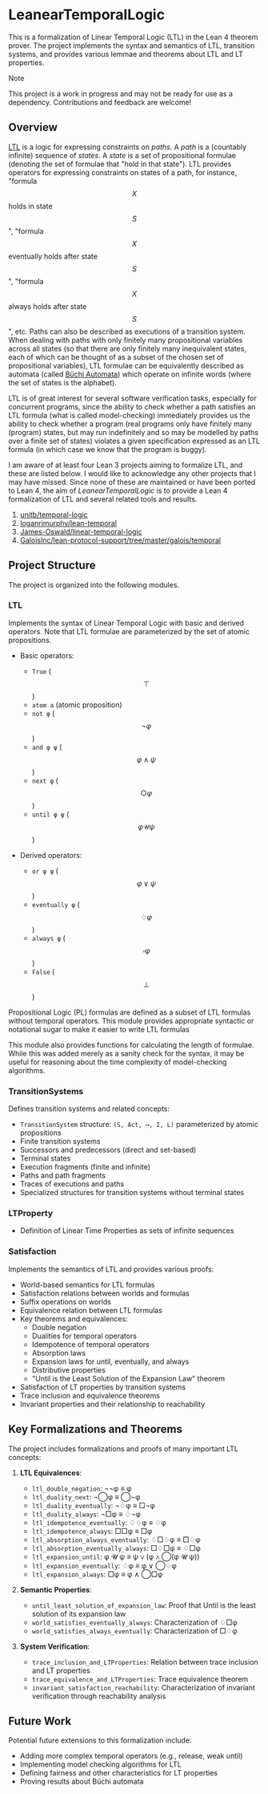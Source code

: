 # LeanearTemporalLogic

This is a formalization of Linear Temporal Logic (LTL) in the Lean 4 theorem prover. The project implements the syntax and semantics of LTL, transition systems, and provides various lemmae and theorems about LTL and LT properties.

> [!NOTE]
> This project is a work in progress and may not be ready for use as a dependency. Contributions and feedback are welcome!

## Overview

[LTL](https://en.wikipedia.org/wiki/Linear_temporal_logic) is a logic for expressing constraints on *paths*. A *path* is a (countably infinite) sequence of *states*. A *state* is a set of propositional formulae (denoting the set of formulae that "hold in that state"). LTL provides operators for expressing constraints on states of a path, for instance, "formula $$X$$ holds in state $$S$$", "formula $$X$$ eventually holds after state $$S$$", "formula $$X$$ always holds after state $$S$$", etc. Paths can also be described as executions of a transition system. When dealing with paths with only finitely many propositional variables across all states (so that there are only finitely many inequivalent states, each of which can be thought of as a subset of the chosen set of propositional variables), LTL formulae can be equivalently described as automata (called [Büchi Automata](https://en.wikipedia.org/wiki/B%C3%BCchi_automaton)) which operate on infinite words (where the set of states is the alphabet).

LTL is of great interest for several software verification tasks, especially for concurrent programs, since the ability to check whether a path satisfies an LTL formula (what is called model-checking) immediately provides us the ability to check whether a program (real programs only have finitely many (program) states, but may run indefinitely and so may be modelled by paths over a finite set of states) violates a given specification expressed as an LTL formula (in which case we know that the program is buggy).

I am aware of at least four Lean 3 projects aiming to formalize LTL, and these are listed below. I would like to acknowledge any other projects that I may have missed. Since none of these are maintained or have been ported to Lean 4, the aim of *LeanearTemporalLogic* is to provide a Lean 4 formalization of LTL and several related tools and results.

1. [unitb/temporal-logic](https://github.com/unitb/temporal-logic)
2. [loganrjmurphy/lean-temporal](https://github.com/loganrjmurphy/lean-temporal)
3. [James-Oswald/linear-temporal-logic](https://github.com/James-Oswald/linear-temporal-logic)
4. [GaloisInc/lean-protocol-support/tree/master/galois/temporal](https://github.com/GaloisInc/lean-protocol-support/tree/master/galois/temporal)

## Project Structure

The project is organized into the following modules.

### LTL

Implements the syntax of Linear Temporal Logic with basic and derived operators. Note that LTL formulae are parameterized by the set of atomic propositions.

- Basic operators:
  - `True` ($$\top$$)
  - `atom a` (atomic proposition)
  - `not φ` ($$\neg\varphi$$)
  - `and φ ψ` ($$\varphi \land \psi$$)
  - `next φ` ($$\bigcirc\varphi$$)
  - `until φ ψ` ($$\varphi \mathcal{U} \psi$$)

- Derived operators:
  - `or φ ψ` ($$\varphi \lor \psi$$)
  - `eventually φ` ($$\diamondsuit\varphi$$)
  - `always φ` ($$\square\varphi$$)
  - `False` ($$\bot$$)

Propositional Logic (PL) formulas are defined as a subset of LTL formulas without temporal operators. This module provides appropriate syntactic or notational sugar to make it easier to write LTL formulas

This module also provides functions for calculating the length of formulae. While this was added merely as a sanity check for the syntax, it may be useful for reasoning about the time complexity of model-checking algorithms.

### TransitionSystems

Defines transition systems and related concepts:

- `TransitionSystem` structure: `(S, Act, ⟶, I, L)` parameterized by atomic propositions
- Finite transition systems
- Successors and predecessors (direct and set-based)
- Terminal states
- Execution fragments (finite and infinite)
- Paths and path fragments
- Traces of executions and paths
- Specialized structures for transition systems without terminal states


### LTProperty

- Definition of Linear Time Properties as sets of infinite sequences

### Satisfaction

Implements the semantics of LTL and provides various proofs:

- World-based semantics for LTL formulas
- Satisfaction relations between worlds and formulas
- Suffix operations on worlds
- Equivalence relation between LTL formulas
- Key theorems and equivalences:
  - Double negation
  - Dualities for temporal operators
  - Idempotence of temporal operators
  - Absorption laws
  - Expansion laws for until, eventually, and always
  - Distributive properties
  - "Until is the Least Solution of the Expansion Law" theorem
- Satisfaction of LT properties by transition systems
- Trace inclusion and equivalence theorems
- Invariant properties and their relationship to reachability

## Key Formalizations and Theorems

The project includes formalizations and proofs of many important LTL concepts:

1. **LTL Equivalences**:
   - `ltl_double_negation`: ¬¬φ ≡ φ
   - `ltl_duality_next`: ¬◯φ ≡ ◯¬φ
   - `ltl_duality_eventually`: ¬♢φ ≡ □¬φ
   - `ltl_duality_always`: ¬□φ ≡ ♢¬φ
   - `ltl_idempotence_eventually`: ♢♢φ ≡ ♢φ
   - `ltl_idempotence_always`: □□φ ≡ □φ
   - `ltl_absorption_always_eventually`: ♢□♢φ ≡ □♢φ
   - `ltl_absorption_eventually_always`: □♢□φ ≡ ♢□φ
   - `ltl_expansion_until`: φ 𝓤 ψ ≡ ψ ∨ (φ ∧ ◯(φ 𝓤 ψ))
   - `ltl_expansion_eventually`: ♢φ ≡ φ ∨ ◯♢φ
   - `ltl_expansion_always`: □φ ≡ φ ∧ ◯□φ

2. **Semantic Properties**:
   - `until_least_solution_of_expansion_law`: Proof that Until is the least solution of its expansion law
   - `world_satisfies_eventually_always`: Characterization of ♢□φ
   - `world_satisfies_always_eventually`: Characterization of □♢φ

3. **System Verification**:
   - `trace_inclusion_and_LTProperties`: Relation between trace inclusion and LT properties
   - `trace_equivalence_and_LTProperties`: Trace equivalence theorem
   - `invariant_satisfaction_reachability`: Characterization of invariant verification through reachability analysis

## Future Work

Potential future extensions to this formalization include:

- Adding more complex temporal operators (e.g., release, weak until)
- Implementing model checking algorithms for LTL
- Defining fairness and other characteristics for LT properties
- Proving results about Büchi automata
